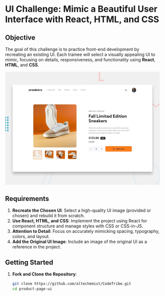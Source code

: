 # UI Challenge: Mimic a Beautiful User Interface with React, HTML, and CSS

## Objective

The goal of this challenge is to practice front-end development by recreating an existing UI. Each trainee will select a visually appealing UI to mimic, focusing on details, responsiveness, and functionality using **React**, **HTML**, and **CSS**.

![alt text](xde5z4efoocyw2mcuqod.webp)

## Requirements

1. **Recreate the Chosen UI**: Select a high-quality UI image (provided or chosen) and rebuild it from scratch.
2. **Use React, HTML, and CSS**: Implement the project using React for component structure and manage styles with CSS or CSS-in-JS.
3. **Attention to Detail**: Focus on accurately mimicking spacing, typography, colors, and layout.
4. **Add the Original UI Image**: Include an image of the original UI as a reference in the project.

## Getting Started

1. **Fork and Clone the Repository**:
   ```bash
   git clone https://github.com/altechemist/CodeTribe.git
   cd product-page-ui
   ```
